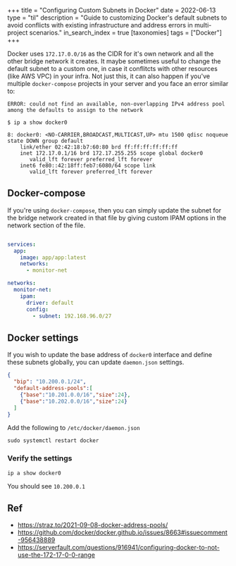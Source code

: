 +++
title = "Configuring Custom Subnets in Docker"
date = 2022-06-13
type = "til"
description = "Guide to customizing Docker's default subnets to avoid conflicts with existing infrastructure and address errors in multi-project scenarios."
in_search_index = true
[taxonomies]
tags = ["Docker"]
+++

Docker uses `172.17.0.0/16` as the CIDR for it's own network and all the other bridge network it creates. It maybe sometimes useful to change the default subnet to a custom one, in case it conflitcts with other resources (like AWS VPC) in your infra.
Not just this, it can also happen if you've multiple `docker-compose` projects in your server and you face an error similar to:

```
ERROR: could not find an available, non-overlapping IPv4 address pool among the defaults to assign to the network 
```


```
$ ip a show docker0

8: docker0: <NO-CARRIER,BROADCAST,MULTICAST,UP> mtu 1500 qdisc noqueue state DOWN group default 
    link/ether 02:42:18:b7:60:80 brd ff:ff:ff:ff:ff:ff
    inet 172.17.0.1/16 brd 172.17.255.255 scope global docker0
       valid_lft forever preferred_lft forever
    inet6 fe80::42:18ff:feb7:6080/64 scope link 
       valid_lft forever preferred_lft forever
```

## Docker-compose
If you're using `docker-compose`, then you can simply update the subnet for the bridge network created in that file by giving custom IPAM options in the network section of the file. 

```yml

services:
  app:
    image: app/app:latest
    networks:
      - monitor-net

networks:
  monitor-net:
    ipam:
      driver: default
      config:
        - subnet: 192.168.96.0/27
```

## Docker settings

If you wish to update the base address of `docker0` interface and define these subnets globally, you can update `daemon.json` settings.

```json
{
  "bip": "10.200.0.1/24",
  "default-address-pools":[
    {"base":"10.201.0.0/16","size":24},
    {"base":"10.202.0.0/16","size":24}
  ]
}
```

Add the following to `/etc/docker/daemon.json` 

```
sudo systemctl restart docker
```

### Verify the settings

```
ip a show docker0
```

You should see `10.200.0.1`

## Ref
- https://straz.to/2021-09-08-docker-address-pools/
- https://github.com/docker/docker.github.io/issues/8663#issuecomment-956438889
- https://serverfault.com/questions/916941/configuring-docker-to-not-use-the-172-17-0-0-range
